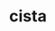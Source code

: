 ---
title: cista
meaning: chest, box
ch: ten
pos: noun
stem: cist
genend: ae
abbgender: f.
abbgender2: fem.
gender: feminine
declension: first
---